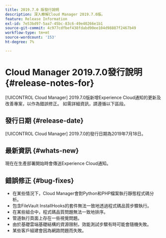 ```yaml
---
title: 2019.7.0 版發行說明
description: 深入瞭解Cloud Manager 2019.7.0版。
feature: Release Information
exl-id: 7e53bd97-5aa7-45bc-83c6-49e40266e1b1
source-git-commit: 4c977cdfbef438fdabd90ee104d98887f2467b49
workflow-type: tm+mt
source-wordcount: '153'
ht-degree: 7%

---
```


# Cloud Manager 2019.7.0發行說明 {#release-notes-for}

[!UICONTROL Cloud Manager] 2019.7.0版新增Experience Cloud通知的更新及改善專案，以作為錯誤修正。 如需詳細資訊，請遵循以下區段。

## 發行日期 {#release-date}

[!UICONTROL Cloud Manager] 2019.7.0的發行日期為2019年7月18日。

## 最新資訊 {#whats-new}

現在在生產部署開始時會傳送Experience Cloud通知。

## 錯誤修正 {#bug-fixes}

* 在某些情況下，Cloud Manager會對Python和PHP檔案執行靜態程式碼分析。
* 包含FileVault InstallHooks的套件無法一致地透過程式碼品質步驟執行。
* 在某些組合中，程式碼品質問題無法一致地排序。
* 管道執行頁面上存在一些視覺問題。
* 由於基礎雲端基礎結構的資源限制，效能測試步驟有時可能會隨機失敗。
* 某些客戶組建會因為網路問題而失敗。
